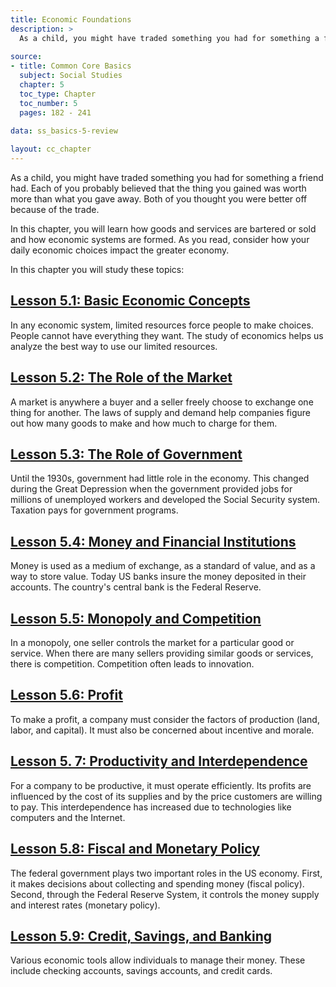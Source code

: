 ```yaml
---
title: Economic Foundations
description: >
  As a child, you might have traded something you had for something a friend had. Each of you probably believed that the thing you gained was worth more than what you gave away. Both of you thought you were better off because of the trade.
  
source:
- title: Common Core Basics
  subject: Social Studies
  chapter: 5
  toc_type: Chapter
  toc_number: 5
  pages: 182 - 241
  
data: ss_basics-5-review

layout: cc_chapter
---
```

As a child, you might have traded something you had for something a friend had. Each of you probably believed that the thing you gained was worth more than what you gave away. Both of you thought you were better off because of the trade.

In this chapter, you will learn how goods and services are bartered or sold and how economic systems are formed. As you read, consider how your daily economic choices impact the greater economy.

In this chapter you will study these topics:

## [Lesson 5.1: Basic Economic Concepts](lesson_5.1)

In any economic system, limited resources force people to make choices. People cannot have everything they want. The study of economics helps us analyze the best way to use our limited resources.

## [Lesson 5.2: The Role of the Market](lesson_5.2)

A market is anywhere a buyer and a seller freely choose to exchange one thing for another. The laws of supply and demand help companies figure out how many goods to make and how much to charge for them.

## [Lesson 5.3: The Role of Government](lesson_5.3)

Until the 1930s, government had little role in the economy. This changed during the Great Depression when the government provided jobs for millions of unemployed workers and developed the Social Security system. Taxation pays for government programs.

## [Lesson 5.4: Money and Financial Institutions](lesson_5.4)

Money is used as a medium of exchange, as a standard of value, and as a way to store value. Today US banks insure the money deposited in their accounts. The country's central bank is the Federal Reserve.

## [Lesson 5.5: Monopoly and Competition](lesson_5.5)

In a monopoly, one seller controls the market for a particular good or service. When there are many sellers providing similar goods or services, there is competition. Competition often leads to innovation.

## [Lesson 5.6: Profit](lesson_5.6)

To make a profit, a company must consider the factors of production (land, labor, and capital). It must also be concerned about incentive and morale.

## [Lesson 5. 7: Productivity and Interdependence](lesson_5.7)

For a company to be productive, it must operate efficiently. Its profits are influenced by the cost of its supplies and by the price customers are willing to pay. This interdependence has increased due to technologies like computers and the Internet.

## [Lesson 5.8: Fiscal and Monetary Policy](lesson_5.8)

The federal government plays two important roles in the US economy. First, it makes decisions about collecting and spending money (fiscal policy). Second, through the Federal Reserve System, it controls the money supply and interest rates (monetary policy).

## [Lesson 5.9: Credit, Savings, and Banking](lesson_5.9)

Various economic tools allow individuals to manage their money. These include checking accounts, savings accounts, and credit cards.